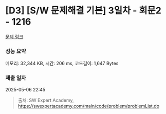 # [D3] [S/W 문제해결 기본] 3일차 - 회문2 - 1216 

[문제 링크](https://swexpertacademy.com/main/code/problem/problemDetail.do?contestProbId=AV14Rq5aABUCFAYi) 

### 성능 요약

메모리: 32,344 KB, 시간: 206 ms, 코드길이: 1,647 Bytes

### 제출 일자

2025-05-06 22:45



> 출처: SW Expert Academy, https://swexpertacademy.com/main/code/problem/problemList.do
